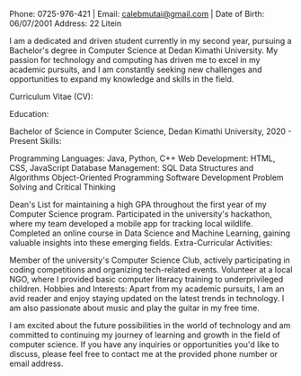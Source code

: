 Phone: 0725-976-421 | Email: calebmutai@gmail.com | Date of Birth: 06/07/2001
Address: 22 Litein

I am a dedicated and driven student currently in my second year, pursuing a Bachelor's degree in Computer Science at Dedan Kimathi University. My passion for technology and computing has driven me to excel in my academic pursuits, and I am constantly seeking new challenges and opportunities to expand my knowledge and skills in the field.

Curriculum Vitae (CV):

Education:

Bachelor of Science in Computer Science, Dedan Kimathi University, 2020 - Present
Skills:

Programming Languages: Java, Python, C++
Web Development: HTML, CSS, JavaScript
Database Management: SQL
Data Structures and Algorithms
Object-Oriented Programming
Software Development
Problem Solving and Critical Thinking


Dean's List for maintaining a high GPA throughout the first year of my Computer Science program.
Participated in the university's hackathon, where my team developed a mobile app for tracking local wildlife.
Completed an online course in Data Science and Machine Learning, gaining valuable insights into these emerging fields.
Extra-Curricular Activities:

Member of the university's Computer Science Club, actively participating in coding competitions and organizing tech-related events.
Volunteer at a local NGO, where I provided basic computer literacy training to underprivileged children.
Hobbies and Interests:
Apart from my academic pursuits, I am an avid reader and enjoy staying updated on the latest trends in technology. I am also passionate about music and play the guitar in my free time.

I am excited about the future possibilities in the world of technology and am committed to continuing my journey of learning and growth in the field of computer science. If you have any inquiries or opportunities you'd like to discuss, please feel free to contact me at the provided phone number or email address.
